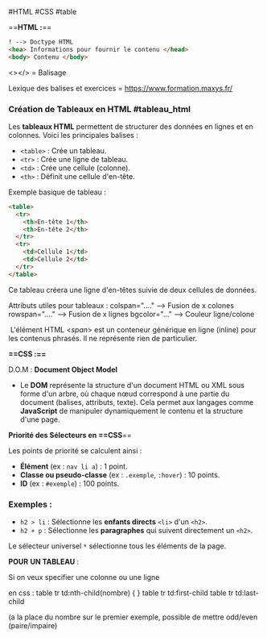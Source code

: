 #HTML #CSS #table 

==**HTML :**==

```html
! --> Doctype HTML
<hea> Informations pour fournir le contenu </head>
<body> Contenu </body>
```

 <></> = Balisage

 Lexique des balises et exercices = https://www.formation.maxys.fr/

 ### Création de Tableaux en HTML #tableau_html

Les **tableaux HTML** permettent de structurer des données en lignes et en colonnes. Voici les principales balises :

- `<table>` : Crée un tableau.
- `<tr>` : Crée une ligne de tableau.
- `<td>` : Crée une cellule (colonne).
- `<th>` : Définit une cellule d'en-tête.

Exemple basique de tableau :
```html
<table>
  <tr>
    <th>En-tête 1</th>
    <th>En-tête 2</th>
  </tr>
  <tr>
    <td>Cellule 1</td>
    <td>Cellule 2</td>
  </tr>
</table>
```

Ce tableau créera une ligne d'en-têtes suivie de deux cellules de données.

Attributs utiles pour tableaux : 
colspan="...." --> Fusion de x colones
rowspan="...." --> Fusion de x lignes
bgcolor="..." --> Couleur ligne/colone

 L'élément HTML <_span_> est un conteneur générique en ligne (inline) pour les contenus phrasés. Il ne représente rien de particulier.

 **==CSS :==** 
 
D.O.M :  **Document Object Model**
- Le **DOM** représente la structure d'un document HTML ou XML sous forme d'un arbre, où chaque nœud correspond à une partie du document (balises, attributs, texte). Cela permet aux langages comme **JavaScript** de manipuler dynamiquement le contenu et la structure d'une page.

**Priorité des Sélecteurs en ==CSS**== 

Les points de priorité se calculent ainsi :

- **Élément** (ex : `nav li a`) : 1 point.
- **Classe ou pseudo-classe** (ex : `.exemple`, `:hover`) : 10 points.
- **ID** (ex : `#exemple`) : 100 points.

### Exemples :

- `h2 > li` : Sélectionne les **enfants directs** `<li>` d'un `<h2>`.
- `h2 + p` : Sélectionne les **paragraphes** qui suivent directement un `<h2>`.

Le sélecteur universel `*` sélectionne tous les éléments de la page.


**POUR** **UN TABLEAU** : 

Si on veux specifier une colonne ou une ligne 

en css :
table tr td:nth-child(nombre) {
}
table tr td:first-child
table tr td:last-child

(a la place du nombre sur le premier exemple, possible de mettre odd/even (paire/impaire)